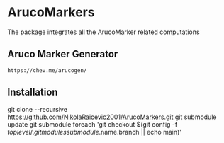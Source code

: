 # ArucoMarkers
The package integrates all the ArucoMarker related computations

## Aruco Marker Generator
    https://chev.me/arucogen/

## Installation 
git clone --recursive https://github.com/NikolaRaicevic2001/ArucoMarkers.git
git submodule update
git submodule foreach 'git checkout $(git config -f $toplevel/.gitmodules submodule.$name.branch || echo main)'
